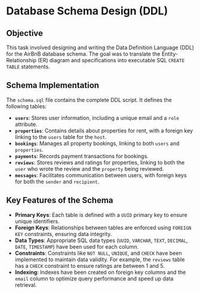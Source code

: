 # Database Schema Design (DDL)

## Objective
This task involved designing and writing the Data Definition Language (DDL) for the AirBnB database schema. The goal was to translate the Entity-Relationship (ER) diagram and specifications into executable SQL `CREATE TABLE` statements.

## Schema Implementation
The `schema.sql` file contains the complete DDL script. It defines the following tables:
- **`users`**: Stores user information, including a unique email and a `role` attribute.
- **`properties`**: Contains details about properties for rent, with a foreign key linking to the `users` table for the `host`.
- **`bookings`**: Manages all property bookings, linking to both `users` and `properties`.
- **`payments`**: Records payment transactions for bookings.
- **`reviews`**: Stores reviews and ratings for properties, linking to both the `user` who wrote the review and the `property` being reviewed.
- **`messages`**: Facilitates communication between users, with foreign keys for both the `sender` and `recipient`.

## Key Features of the Schema
- **Primary Keys**: Each table is defined with a `UUID` primary key to ensure unique identifiers.
- **Foreign Keys**: Relationships between tables are enforced using `FOREIGN KEY` constraints, ensuring data integrity.
- **Data Types**: Appropriate SQL data types (`UUID`, `VARCHAR`, `TEXT`, `DECIMAL`, `DATE`, `TIMESTAMP`) have been used for each column.
- **Constraints**: Constraints like `NOT NULL`, `UNIQUE`, and `CHECK` have been implemented to maintain data validity. For example, the `reviews` table has a `CHECK` constraint to ensure ratings are between 1 and 5.
- **Indexing**: Indexes have been created on foreign key columns and the `email` column to optimize query performance and speed up data retrieval.
